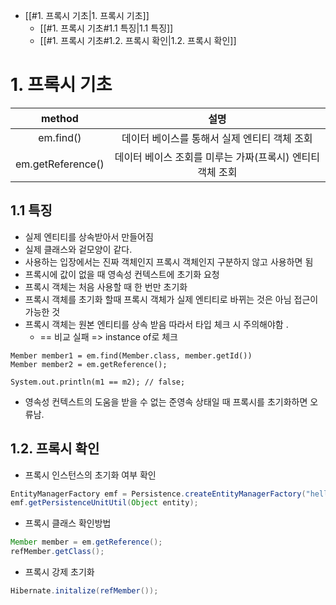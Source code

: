 

- [[#1. 프록시 기초|1. 프록시 기초]]
	- [[#1. 프록시 기초#1.1 특징|1.1 특징]]
	- [[#1. 프록시 기초#1.2. 프록시 확인|1.2. 프록시 확인]]

# 1. 프록시 기초

|method|설명|
|:-:|:-:|
|em.find() | 데이터 베이스를 통해서 실제 엔티티 객체 조회
 |em.getReference()| 데이터 베이스 조회를 미루는 가짜(프록시) 엔티티 객체 조회


## 1.1 특징
- 실제 엔티티를 상속받아서 만들어짐
- 실제 클래스와 겉모양이 같다.
- 사용하는 입장에서는 진짜 객체인지 프록시 객체인지 구분하지 않고 사용하면 됨
- 프록시에 값이 없을 때 영속성 컨텍스트에 초기화 요청
- 프록시 객체는 처음 사용할 때 한 번만 초기화
- 프록시 객체를 초기화 할때 프록시 객체가 실제 엔티티로 바뀌는 것은 아님 접근이 가능한 것
- 프록시 객체는 원본 엔티티를 상속 받음 따라서 타입 체크 시 주의해야함 .   
	- == 비교 실패 => instance of로 체크
```
Member member1 = em.find(Member.class, member.getId())
Member member2 = em.getReference();

System.out.println(m1 == m2); // false;

```

- 영속성 컨텍스트의 도움을 받을 수 없는 준영속 상태일 때 프록시를 초기화하면 오류남.


## 1.2. 프록시 확인
- 프록시 인스턴스의 초기화 여부 확인
```java
EntityManagerFactory emf = Persistence.createEntityManagerFactory("hello");  
emf.getPersistenceUnitUtil(Object entity);
```

- 프록시 클래스 확인방법
```java
Member member = em.getReference();
refMember.getClass();
```


- 프록시 강제 초기화
```java
Hibernate.initalize(refMember());
```
